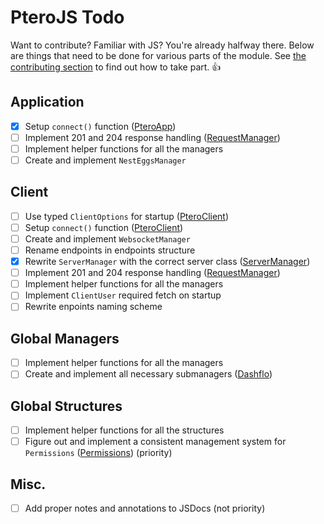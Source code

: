 # PteroJS Todo
Want to contribute? Familiar with JS? You're already halfway there. Below are things that need to be done for various parts of the module. See [the contributing section](https://github.com/devnote-dev/PteroJS#contributing) to find out how to take part. 👍

## Application
- [X] Setup `connect()` function ([PteroApp](https://github.com/devnote-dev/PteroJS/blob/main/src/application/PteroApp.js#L33))
- [ ] Implement 201 and 204 response handling ([RequestManager](https://github.com/devnote-dev/PteroJS/blob/main/src/application/managers/RequestManager.js))
- [ ] Implement helper functions for all the managers
- [ ] Create and implement `NestEggsManager`

## Client
- [ ] Use typed `ClientOptions` for startup ([PteroClient](https://github.com/devnote-dev/PteroJS/blob/main/src/client/PteroClient.js#L13))
- [ ] Setup `connect()` function ([PteroClient](https://github.com/devnote-dev/PteroJS/blob/main/src/client/PteroClient.js#L26))
- [ ] Create and implement `WebsocketManager`
- [ ] Rename endpoints in endpoints structure
- [X] Rewrite `ServerManager` with the correct server class ([ServerManager](https://github.com/devnote-dev/PteroJS/blob/main/src/client/managers/ServerManager.js))
- [ ] Implement 201 and 204 response handling ([RequestManager](https://github.com/devnote-dev/PteroJS/blob/main/src/client/managers/RequestManager.js))
- [ ] Implement helper functions for all the managers
- [ ] Implement `ClientUser` required fetch on startup
- [ ] Rewrite enpoints naming scheme

## Global Managers
- [ ] Implement helper functions for all the managers
- [ ] Create and implement all necessary submanagers ([Dashflo](https://dashflo.net/docs/api/pterodactyl/v1/#req_dc39cc65e67d47bd8fb37449a8559935))

## Global Structures
- [ ] Implement helper functions for all the structures
- [ ] Figure out and implement a consistent management system for `Permissions` ([Permissions](https://github.com/devnote-dev/PteroJS/blob/main/src/structures/Permissions.js)) (priority)

## Misc.
- [ ] Add proper notes and annotations to JSDocs (not priority)
